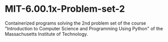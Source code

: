 # MIT-6.00.1x-Problem-set-2
Containerized programs solving the 2nd problem set of the course "Introduction to Computer Science and Programming Using Python" of the Massachusetts Institute of Technology. 
